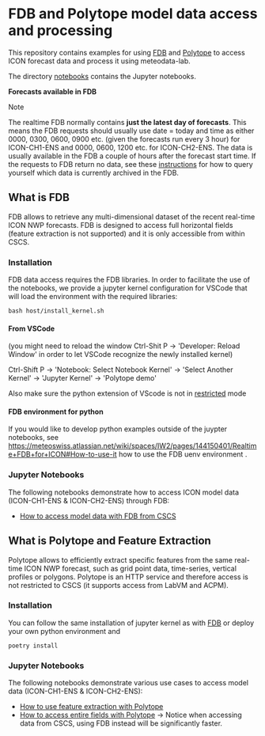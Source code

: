 # FDB and Polytope model data access and processing

This repository contains examples for using [FDB](https://meteoswiss.atlassian.net/wiki/spaces/IW2/pages/144150401/Realtime+FDB+for+ICON) and [Polytope](https://meteoswiss.atlassian.net/wiki/spaces/IW2/pages/327780397/Polytope) to access ICON forecast data and process it using meteodata-lab.

The directory [notebooks](notebooks) contains the Jupyter notebooks.

**Forecasts available in FDB**

> [!NOTE]
> The realtime FDB normally contains **just the latest day of forecasts**. This means the FDB requests should usually use date = today and time as either 0000, 0300, 0600, 0900 etc. (given the forecasts run every 3 hour) for ICON-CH1-ENS and 0000, 0600, 1200 etc. for ICON-CH2-ENS. The data is usually available in the FDB a couple of hours after the forecast start time. If the requests to FDB return no data, see these [instructions](https://meteoswiss.atlassian.net/wiki/spaces/IW2/pages/144150401/Realtime+FDB+ICON-CH1#Query-available-data-on-Balfrin) for how to query yourself which data is currently archived in the FDB.

## What is FDB

FDB allows to retrieve any multi-dimensional dataset of the recent real-time ICON NWP forecasts. 
FDB is designed to access full horizontal fields (feature extraction is not supported) and it is only accessible from within CSCS.

### Installation
FDB data access requires the FDB libraries. In order to facilitate the use of the notebooks, we provide a jupyter kernel configuration for VSCode that will load the environment with the required libraries:

```
bash host/install_kernel.sh
```

#### From VSCode
(you might need to reload the window Ctrl-Shit P -> 'Developer: Reload Window' in order to let VSCode recognize the newly installed kernel)

Ctrl-Shift P -> 'Notebook: Select Notebook Kernel' -> 'Select Another Kernel' -> 'Jupyter Kernel' -> 'Polytope demo'

Also make sure the python extension of VScode is not in [restricted](https://stackoverflow.com/questions/64723778/visual-studio-code-using-the-microsoft-python-extension-cannot-execute-code) mode

#### FDB environment for python
If you would like to develop python examples outside of the juypter notebooks, see https://meteoswiss.atlassian.net/wiki/spaces/IW2/pages/144150401/Realtime+FDB+for+ICON#How-to-use-it how to use the FDB uenv environment .

### Jupyter Notebooks

The following notebooks demonstrate how to access ICON model data (ICON-CH1-ENS & ICON-CH2-ENS) through FDB: 
* [How to access model data with FDB from CSCS](https://github.com/MeteoSwiss/nwp-fdb-polytope-demo/blob/main/notebooks/FDB/data_retrieve_from_FDB.ipynb)

## What is Polytope and Feature Extraction

Polytope allows to efficiently extract specific features from the same real-time ICON NWP forecast, such as grid point data, time-series, vertical profiles or polygons. 
Polytope is an HTTP service and therefore access is not restricted to CSCS (it supports access from LabVM and ACPM).

### Installation
You can follow the same installation of jupyter kernel as with [FDB](#Installation)
or
deploy your own python environment and 
```
poetry install
```

### Jupyter Notebooks

The following notebooks demonstrate various use cases to access model data (ICON-CH1-ENS & ICON-CH2-ENS): 
* [How to use feature extraction with Polytope](https://github.com/MeteoSwiss/nwp-fdb-polytope-demo/blob/main/notebooks/polytope_feature_extraction_icon.ipynb)
* [How to access entire fields with Polytope](https://github.com/MeteoSwiss/nwp-fdb-polytope-demo/blob/main/notebooks/polytope_retrieve_full_icon_field.ipynb) -> Notice when accessing data from CSCS, using FDB instead will be significantly faster.


